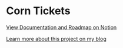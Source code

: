 # Corn Tickets

[View Documentation and Roadmap on Notion](https://kalenwallin.notion.site/Auto-Corn-Ticket-Invoice-d448045ddbac4145aaef3c16c1a07417?pvs=4)

[Learn more about this project on my blog](https://blog.kalenwallin.com/auto-corn-ticket)
